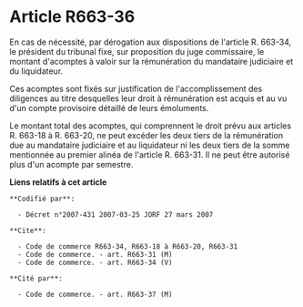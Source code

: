 # Article R663-36

En cas de nécessité, par dérogation aux dispositions de l'article R. 663-34, le président du tribunal fixe, sur proposition
du juge commissaire, le montant d'acomptes à valoir sur la rémunération du mandataire judiciaire et du liquidateur.

Ces acomptes sont fixés sur justification de l'accomplissement des diligences au titre desquelles leur droit à rémunération
est acquis et au vu d'un compte provisoire détaillé de leurs émoluments.

Le montant total des acomptes, qui comprennent le droit prévu aux articles R. 663-18 à R. 663-20, ne peut excéder les deux
tiers de la rémunération due au mandataire judiciaire et au liquidateur ni les deux tiers de la somme mentionnée au premier
alinéa de l'article R. 663-31. Il ne peut être autorisé plus d'un acompte par semestre.

**Liens relatifs à cet article**

	**Codifié par**:

	  - Décret n°2007-431 2007-03-25 JORF 27 mars 2007

	**Cite**:

	  - Code de commerce R663-34, R663-18 à R663-20, R663-31
	  - Code de commerce. - art. R663-31 (M)
	  - Code de commerce. - art. R663-34 (V)

	**Cité par**:

	  - Code de commerce. - art. R663-37 (M)
